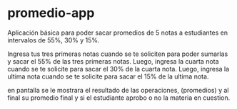 # promedio-app
Aplicación básica para poder sacar promedios de 5 notas a estudiantes en intervalos de 55%, 30% y 15%.

Ingresa tus tres primeras notas cuando se te soliciten para poder sumarlas y sacar el 55% de las tres primeras notas. 
Luego, ingresa la cuarta nota cuando se te solicite para sacar el 30% de la cuarta nota.
Luego, ingresa la ultima nota cuando se te solicite para sacar el 15% de la ultima nota.

en pantalla se le mostrara el resultado de las operaciones, (promedios) y al final su promedio final y si el estudiante aprobo o no la materia en cuestion.
